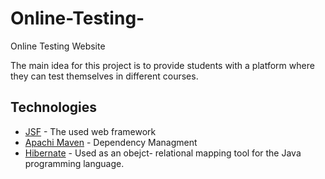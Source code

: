 # Online-Testing-
Online Testing Website

The main idea for this project is to provide students with a platform where they can test themselves in different courses.

## Technologies

* [JSF](http://www.javaserverfaces.org/) - The used web framework
* [ Apachi Maven](https://maven.apache.org/) - Dependency Managment
* [Hibernate](http://hibernate.org/) - Used as an obejct- relational mapping tool for the Java programming language.
